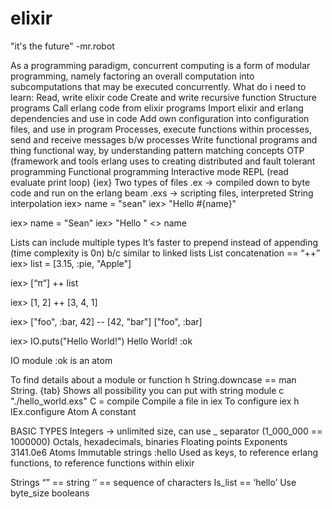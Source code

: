 # elixir
"it's the future" -mr.robot

As a programming paradigm, concurrent computing is a form of modular programming, namely factoring an overall computation into subcomputations that may be executed concurrently.
What do i need to learn:
Read, write elixir code
Create and write recursive function
Structure programs
Call erlang code from elixir programs
Import elixir and erlang dependencies and use in code
Add own configuration into configuration files, and use in program
Processes, execute functions within processes, send and receive messages b/w processes
Write functional programs and thing functional way, by understanding pattern matching concepts
OTP (framework and tools erlang uses to creating distributed and fault tolerant programming
Functional programming
Interactive mode REPL (read evaluate print loop)  {iex}
Two types of files
.ex → compiled down to byte code and run on the erlang beam
.exs → scripting files, interpreted
String interpolation
iex> name = "sean"
iex> "Hello #{name}"

iex> name = "Sean"
iex> "Hello " <> name

Lists can include multiple types
It’s faster to prepend instead of appending (time complexity is 0n) b/c similar to linked lists
List concatenation == “++”
iex> list = [3.15, :pie, "Apple"]

iex> [“π”] ++ list

iex> [1, 2] ++ [3, 4, 1]

iex> ["foo", :bar, 42] -- [42, "bar"]
["foo", :bar]





iex> IO.puts("Hello World!")
Hello World!
:ok


IO module
:ok is an atom

To find details about a module or function
h String.downcase == man
String. {tab}
Shows all possibility you can put with string module
c "./hello_world.exs"
C = compile
Compile a file in iex
To configure iex
h IEx.configure
Atom
A constant

BASIC TYPES
Integers → unlimited size, can use _ separator (1_000_000 == 1000000)
Octals, hexadecimals, binaries
Floating points
Exponents
3141.0e6
Atoms
Immutable strings
:hello
Used as keys, to reference erlang functions, to reference functions within elixir


Strings
“” == string
‘’ == sequence of characters
Is_list == ‘hello’
Use byte_size
booleans

